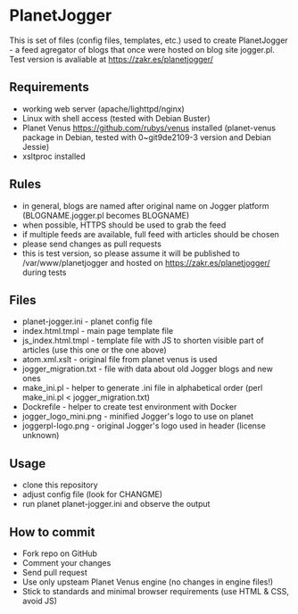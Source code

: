 PlanetJogger
========
This is set of files (config files, templates, etc.) used to create PlanetJogger - a feed
agregator of blogs that once were hosted on blog site jogger.pl.
Test version is avaliable at https://zakr.es/planetjogger/


Requirements
---------
* working web server (apache/lighttpd/nginx)
* Linux with shell access (tested with Debian Buster)
* Planet Venus https://github.com/rubys/venus installed (planet-venus package in Debian, tested with 0~git9de2109-3 version and Debian Jessie)
* xsltproc installed

Rules
---------
* in general, blogs are named after original name on Jogger platform (BLOGNAME.jogger.pl becomes BLOGNAME)
* when possible, HTTPS should be used to grab the feed
* if multiple feeds are available, full feed with articles should be chosen
* please send changes as pull requests
* this is test version, so please assume it will be published to /var/www/planetjogger and hosted on https://zakr.es/planetjogger/ during tests

Files
---------
* planet-jogger.ini - planet config file
* index.html.tmpl - main page template file
* js_index.html.tmpl - template file with JS to shorten visible part of articles (use this one or the one above)
* atom.xml.xslt - original file from planet venus is used
* jogger_migration.txt - file with data about old Jogger blogs and new ones
* make_ini.pl - helper to generate .ini file in alphabetical order (perl make_ini.pl < jogger_migration.txt)
* Dockrefile - helper to create test environment with Docker
* jogger_logo_mini.png - minified Jogger's logo to use on planet
* joggerpl-logo.png - original Jogger's logo used in header (license unknown)

Usage
---------
* clone this repository
* adjust config file (look for CHANGME)
* run planet planet-jogger.ini and observe the output

How to commit
---------
* Fork repo on GitHub 
* Comment your changes 
* Send pull request
* Use only upsteam Planet Venus engine (no changes in engine files!)
* Stick to standards and minimal browser requirements (use HTML & CSS, avoid JS)

